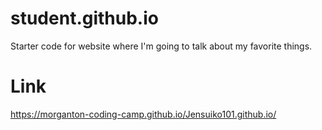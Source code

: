 # student.github.io
Starter code for website where I'm going to talk about my favorite things.

# Link
 https://morganton-coding-camp.github.io/Jensuiko101.github.io/
